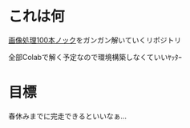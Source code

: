 # これは何
[画像処理100本ノック](https://github.com/yoyoyo-yo/Gasyori100knock)をガンガン解いていくリポジトリ

全部Colabで解く予定なので環境構築しなくていいﾔｯﾀｰ

# 目標
春休みまでに完走できるといいなぁ...

